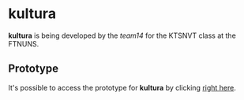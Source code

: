 # kultura

**kultura** is being developed by the _team14_ for the KTSNVT class at the FTNUNS.

## Prototype

It's possible to access the prototype for **kultura** by clicking [right here](https://www.figma.com/file/6ZByNRfWgnljD2zWWPX4mO/kultura?node-id=0%3A1).


